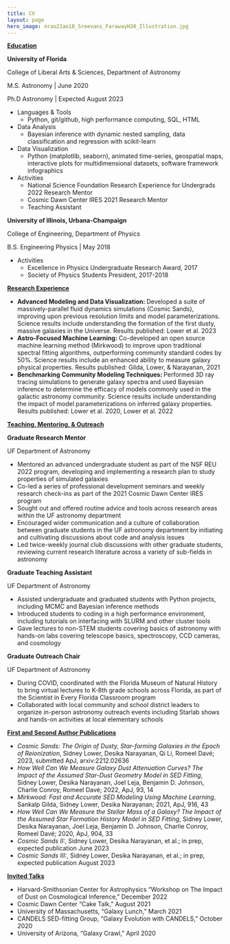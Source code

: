 ```yaml
---
title: CV
layout: page
hero_image: nrao21ao18_Sreevani_FarawayH20_Illustration.jpg
---
```



<p>
<strong><span style="text-decoration:underline;">Education</span></strong>
</p>
<p>
<strong>University of Florida</strong>
</p>
<p>
College of Liberal Arts & Sciences, Department of Astronomy
</p>
<p>
M.S. Astronomy | June 2020
</p>
<p>
Ph.D Astronomy | Expected August 2023
</p>
<ul>
<li>Languages & Tools 
	      <ul>
	      <li>Python, git/github, high performance computing, SQL, HTML</li> 
	      </ul>
</li>

<li>Data Analysis  
	 <ul>
 	 <li>Bayesian inference with dynamic nested sampling, data classification and regression with scikit-learn</li>	  
	 </ul>
</li>

<li>Data Visualization  
	 <ul>
 	 <li>Python (matplotlib, seaborn), animated time-series, geospatial maps, interactive plots for multidimensional datasets, software framework infographics</li> 
	 </ul>
</li>
<li>Activities 
	       <ul>
 	       <li>National Science Foundation Research Experience for Undergrads 2022 Research Mentor</li>
 	       <li>Cosmic Dawn Center IRES 2021 Research Mentor</li>
 	       <li>Teaching Assistant</li> 
	       </ul>
</li>
</ul>
<p>
<strong>University of Illinois, Urbana-Champaign</strong>
</p>
<p>
College of Engineering, Department of Physics
</p>
<p>
B.S. Engineering Physics | May 2018
</p>
<ul>

<li>Activities
<ul>

<li>Excellence in Physics Undergraduate Research Award, 2017</li>

<li>Society of Physics Students President, 2017-2018</li>
</ul>
</li>
</ul>
<p>
<strong><span style="text-decoration:underline;">Research Experience</span></strong>
</p>
<ul>

<li><strong>Advanced Modeling and Data Visualization: </strong>Developed a suite of massively-parallel fluid dynamics simulations (Cosmic Sands), improving upon previous resolution limits and model parameterizations. Science results include understanding the formation of the first dusty, massive galaxies in the Universe. Results published: Lower et al. 2023</li>

<li><strong>Astro-Focused Machine Learning: </strong>Co-developed an open source machine learning method (Mirkwood) to improve upon traditional spectral fitting algorithms, outperforming community standard codes by 50%. Science results include an enhanced ability to measure galaxy physical properties. Results published: Gilda, Lower, & Narayanan, 2021</li>

<li><strong>Benchmarking Community Modeling Techniques: </strong>Performed 3D ray tracing simulations to generate galaxy spectra and used Bayesian inference to determine the efficacy of models commonly used in the galactic astronomy community. Science results include understanding the impact of model parameterizations on inferred galaxy properties. Results published: Lower et al. 2020, Lower et al. 2022</li>
</ul>
<p>
<strong><span style="text-decoration:underline;">Teaching, Mentoring, & Outreach</span></strong>
</p>
<p>
<strong>Graduate Research Mentor</strong>
</p>
<p>
UF Department of Astronomy
</p>
<ul>

<li>Mentored an advanced undergraduate student as part of the NSF REU 2022 program, developing and implementing a research plan to study properties of simulated galaxies</li>

<li>Co-led a series of professional development seminars and weekly research check-ins as part of the 2021 Cosmic Dawn Center IRES program</li>

<li>Sought out and offered routine advice and tools across research areas within the UF astronomy department</li>

<li>Encouraged wider communication and a culture of collaboration between graduate students in the UF astronomy department by initiating and cultivating discussions about code and analysis issues</li>

<li>Led twice-weekly journal club discussions with other graduate students, reviewing current research literature across a variety of sub-fields in astronomy
</li>
</ul>
<p>
<strong>Graduate Teaching Assistant</strong>
</p>
<p>
UF Department of Astronomy
</p>
<ul>

<li>Assisted undergraduate and graduated students with Python projects, including MCMC and Bayesian inference methods</li>

<li>Introduced students to coding in a high performance environment, including tutorials on interfacing with SLURM and other cluster tools</li>

<li>Gave lectures to non-STEM students covering basics of astronomy with hands-on labs covering telescope basics, spectroscopy, CCD cameras, and cosmology
</li>
</ul>
<p>
<strong>Graduate Outreach Chair</strong>
</p>
<p>
UF Department of Astronomy
</p>
<ul>

<li>During COVID, coordinated with the Florida Museum of Natural History to bring virtual lectures to K-8th grade schools across Florida, as part of the Scientist in Every Florida Classroom program</li>

<li>Collaborated with local community and school district leaders to organize in-person astronomy outreach events including Starlab shows and hands-on activities at local elementary  schools
</li>
</ul>
<p>
<strong><span style="text-decoration:underline;">First and Second Author Publications</span></strong>
</p>
<ul>

<li><em>Cosmic Sands: The Origin of Dusty, Star-forming Galaxies in the Epoch of Reionization</em>,<strong> </strong>Sidney Lower, Desika Narayanan, Qi Li, Romeel Davé; 2023, submitted ApJ, arxiv:2212.02636</li>

<li><em>How Well Can We Measure Galaxy Dust Attenuation Curves? The Impact of the Assumed Star-Dust Geometry Model in SED Fitting</em>, Sidney Lower, Desika Narayanan, Joel Leja, Benjamin D. Johnson, Charlie Conroy, Romeel Davé; 2022, ApJ, 93, 14</li>

<li><em>Mirkwood: Fast and Accurate SED Modeling Using Machine Learning</em>, Sankalp Gilda, Sidney Lower, Desika Narayanan; 2021, ApJ, 916, 43</li>

<li><em>How Well Can We Measure the Stellar Mass of a Galaxy? The Impact of the Assumed Star Formation History Model in SED Fitting</em>, Sidney Lower, Desika Narayanan, Joel Leja, Benjamin D. Johnson, Charlie Conroy, Romeel Davé; 2020, ApJ, 904, 33

<li><em>Cosmic Sands II:</em>,<strong> </strong>Sidney Lower, Desika Narayanan, et al.; in prep, expected publication June 2023</li>

<li><em>Cosmic Sands III:</em>, Sidney<strong> </strong>Lower, Desika Narayanan, et al.; in prep, expected publication August 2023</li>
</li>
</ul>
<p>
<strong><span style="text-decoration:underline;">Invited Talks</span></strong>
</p>
<ul>

<li>Harvard-Smithsonian Center for Astrophysics “Workshop on The Impact of Dust on Cosmological Inference,” December 2022</li>

<li>Cosmic Dawn Center “Cake Talk,” August 2021</li>

<li>University of Massachusetts, “Galaxy Lunch,” March 2021</li>

<li>CANDELS SED-fitting Group, “Galaxy Evolution with CANDELS,” October 2020</li>

<li>University of Arizona, “Galaxy Crawl,” April 2020
</li>
</ul>